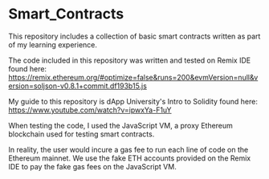 # Smart_Contracts
This repository includes a collection of basic smart contracts written as part of my learning experience.

The code included in this repository was written and tested on Remix IDE found here: https://remix.ethereum.org/#optimize=false&runs=200&evmVersion=null&version=soljson-v0.8.1+commit.df193b15.js

My guide to this repository is dApp University's Intro to Solidity found here: https://www.youtube.com/watch?v=ipwxYa-F1uY

When testing the code, I used the JavaScript VM, a proxy Ethereum blockchain used for testing smart contracts.

In reality, the user would incure a gas fee to run each line of code on the Ethereum mainnet. We use the fake ETH accounts provided on the Remix IDE to pay the fake gas fees on the JavaScript VM.
